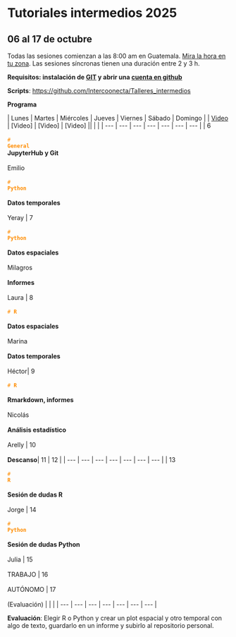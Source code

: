 # Tutoriales intermedios 2025
## 06 al 17 de octubre

Todas las sesiones comienzan a las 8:00 am en Guatemala. [Mira la hora en tu zona](https://arewemeetingyet.com/Guatemala/2025-05-05/08:00/Sesi%C3%B3n%20s%C3%ADncrona). Las sesiones síncronas tienen una duración entre 2 y 3 h.

**Requisitos: instalación de [GIT](https://git-scm.com/downloads) y abrir una [cuenta en github](https://docs.github.com/es/get-started/start-your-journey/creating-an-account-on-github)** 

**Scripts**: https://github.com/Intercoonecta/Talleres_intermedios

**Programa**

| Lunes | Martes | Miércoles | Jueves | Viernes | Sábado | Domingo |
| [Video](https://youtu.be/qvzpFCpEFwE) | [Video]  | [Video]  | [Video]  ||  |  |
| --- | --- | --- | --- | --- | --- | --- |
| 6<br><br><code style="color : darkorange"># **General**</code> <br>**JupyterHub y Git** <br><br>Emilio<br><br><code style="color : darkorange"># **Python**</code><br><br>**Datos temporales**<br><br>Yeray | 7<br><br><code style="color : darkorange"># **Python**</code> <br><br>**Datos espaciales**<br><br>Milagros<br><br>**Informes**<br><br>Laura | 8 <br><br><code style="color : darkorange"># **R**</code> <br><br>**Datos espaciales**<br><br>Marina<br><br>**Datos temporales**<br><br>Héctor| 9<br><br><code style="color : darkorange"># **R**</code> <br><br>**Rmarkdown, informes**<br><br>Nicolás<br><br>**Análisis estadístico**<br><br>Arelly | 10 <br><br>**Descanso**| 11  | 12  |
| --- | --- | --- | --- | --- | --- | --- |
| 13<br><br><code style="color : darkorange"># **R**</code> <br><br>**Sesión de dudas R**<br><br>Jorge | 14<br><br><code style="color : darkorange"># **Python**</code> <br><br>**Sesión de dudas Python**<br><br>Julia | 15<br><br>TRABAJO | 16<br><br>AUTÓNOMO | 17<br><br>(Evaluación) |     |     |
| --- | --- | --- | --- | --- | --- | --- |

**Evaluación**: Elegir R o Python y crear un plot espacial y otro temporal con algo de texto,
guardarlo en un informe y subirlo al repositorio personal.
